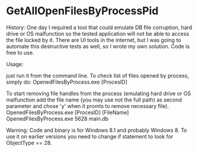 GetAllOpenFilesByProcessPid
===========================

History:
One day I required a tool that could emulate DB file corruption, hard drive or OS malfunction so the tested application will not be able to access the file locked by it. There are UI tools in the internet, but I was going to automate this destructive tests as well, so I wrote my own solution. Code is free to use.

Usage:

just run it from the command line.
To check list of files opened by process, simply do:
OpenedFilesByProcess.exe [ProcesID]

To start removing file handles from the process (emulating hard drive or OS malfunction add the file name (you may use not the full path) as second parameter and chose 'y' when it promts to remove necessary file).
OpenedFilesByProcess.exe [ProcesID] [FileName]
OpenedFilesByProcess.exe 5628 main.db

Warning:
Code and binary is for Windows 8.1 and probably Windows 8. To use it on earlier versions you need to change if statement to look for ObjectType == 28.
